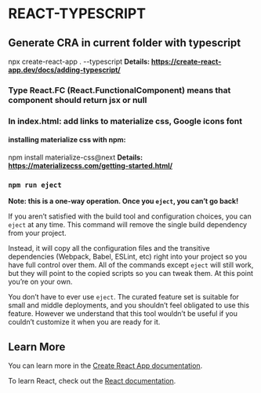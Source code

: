 # REACT-TYPESCRIPT

## Generate CRA in current folder with typescript
npx create-react-app . --typescript
**Details: https://create-react-app.dev/docs/adding-typescript/**

### Type React.FC (React.FunctionalComponent) means that component should return jsx or null

### In index.html: add links to materialize css, Google icons font
#### installing materialize css with npm:
npm install materialize-css@next
**Details: https://materializecss.com/getting-started.html/**
























### `npm run eject`

**Note: this is a one-way operation. Once you `eject`, you can’t go back!**

If you aren’t satisfied with the build tool and configuration choices, you can `eject` at any time. This command will remove the single build dependency from your project.

Instead, it will copy all the configuration files and the transitive dependencies (Webpack, Babel, ESLint, etc) right into your project so you have full control over them. All of the commands except `eject` will still work, but they will point to the copied scripts so you can tweak them. At this point you’re on your own.

You don’t have to ever use `eject`. The curated feature set is suitable for small and middle deployments, and you shouldn’t feel obligated to use this feature. However we understand that this tool wouldn’t be useful if you couldn’t customize it when you are ready for it.

## Learn More

You can learn more in the [Create React App documentation](https://facebook.github.io/create-react-app/docs/getting-started).

To learn React, check out the [React documentation](https://reactjs.org/).
